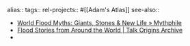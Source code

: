 alias::
tags::
rel-projects:: #[[Adam's Atlas]] 
see-also::

- [World Flood Myths: Giants, Stones & New Life » Mythphile](http://www.mythphile.com/2011/01/world-flood-myths/)
- [Flood Stories from Around the World | Talk Origins Archive](https://www.talkorigins.org/faqs/flood-myths.html)
-